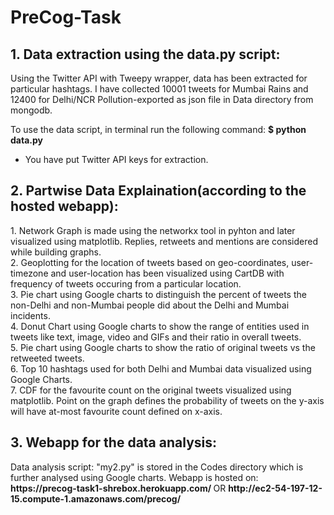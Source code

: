 # PreCog-Task

  <h2>1. Data extraction using the data.py script:</h2>
  Using the Twitter API with Tweepy wrapper, data has been extracted for particular hashtags. I have  collected 10001 tweets for Mumbai Rains and 12400 for Delhi/NCR Pollution-exported as json file in Data directory from mongodb. 
  
  To use the data script, in terminal run the following command:
 <b> $ python data.py</b>
  * You have put Twitter API keys for extraction.

  <h2>2. Partwise Data Explaination(according to the hosted webapp):</h2>
  1. Network Graph is made using the networkx tool in pyhton and later visualized using matplotlib. Replies, retweets and mentions are considered while building graphs. <br>
  2. Geoplotting for the location of tweets based on geo-coordinates, user-timezone and user-location has been visualized using CartDB with frequency of tweets occuring from a particular location. <br>
  3. Pie chart using Google charts to distinguish the percent of tweets the non-Delhi and non-Mumbai people did about the Delhi and Mumbai incidents. <br>
  4. Donut Chart using Google charts to show the range of entities used in tweets like text, image, video and GIFs and their ratio in overall tweets. <br>
  5. Pie chart using Google charts to show the ratio of original tweets vs the retweeted tweets. <br>
  6. Top 10 hashtags used for both Delhi and Mumbai data visualized using Google Charts. <br>
  7. CDF for the favourite count on the original tweets visualized using matplotlib. Point on the graph defines the probability of tweets on the y-axis will have at-most favourite count defined on x-axis. 

  <h2>3. Webapp for the data analysis:</h2>
  Data analysis script: "my2.py" is stored in the Codes directory which is further analysed using Google charts.
  Webapp is hosted on: <b>https://precog-task1-shrebox.herokuapp.com/ </b> OR <b> http://ec2-54-197-12-15.compute-1.amazonaws.com/precog/ </b>

